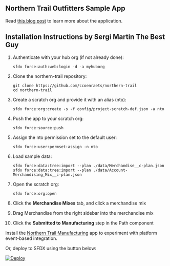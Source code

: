 ## Northern Trail Outfitters Sample App

Read [this blog post](https://developer.salesforce.com/blogs/developer-relations/2017/07/northern-trail-outfitters-new-sample-application-lightning-components-platform-events-salesforce-dx.html) to learn more about the application.

## Installation Instructions by Sergi Martin The Best Guy

1. Authenticate with your hub org (if not already done):
    ```
    sfdx force:auth:web:login -d -a myhuborg
    ```

1. Clone the northern-trail repository:
    ```
    git clone https://github.com/ccoenraets/northern-trail
    cd northern-trail
    ```

1. Create a scratch org and provide it with an alias (nto):
    ```
    sfdx force:org:create -s -f config/project-scratch-def.json -a nto
    ```

1. Push the app to your scratch org:
    ```
    sfdx force:source:push
    ```

1. Assign the nto permission set to the default user:
    ```
    sfdx force:user:permset:assign -n nto
    ```

1. Load sample data:
    ```
    sfdx force:data:tree:import --plan ./data/Merchandise__c-plan.json
    sfdx force:data:tree:import --plan ./data/Account-Merchandising_Mix__c-plan.json
    ```

1. Open the scratch org:
    ```
    sfdx force:org:open
    ```

1. Click the **Merchandise Mixes** tab, and click a merchandise mix

1. Drag Merchandise from the right sidebar into the merchandise mix

1. Click the **Submitted to Manufacturing** step in the Path component

Install the [Northern Trail Manufacturing](https://github.com/ccoenraets/northern-trail-manufacturing) app to experiment with platform event-based integration.


Or, deploy to SFDX using the button below:

[![Deploy](https://deploy-to-sfdx.com/dist/assets/images/DeployToSFDX.svg)](https://deploy-to-sfdx.com/deploy?template=https://github.com/ccoenraets/northern-trail)
